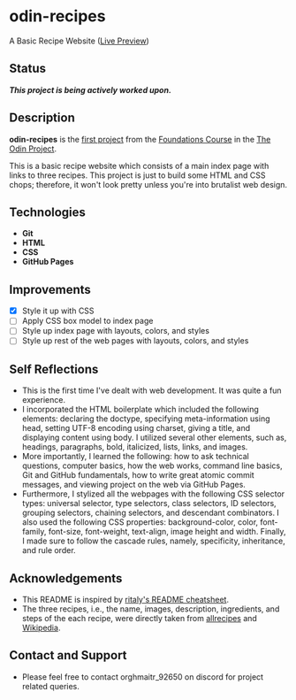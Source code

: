 # odin-recipes
A Basic Recipe Website ([Live Preview](https://orghmaitr.github.io/odin-recipes/))

## Status
***This project is being actively worked upon.***

## Description
**odin-recipes** is the [first project](https://www.theodinproject.com/lessons/foundations-recipes) from the [Foundations Course](https://www.theodinproject.com/paths/foundations/courses/foundations) in the [The Odin Project](https://www.theodinproject.com/about).

This is a basic recipe website which consists of a main index page with links to three recipes. This project is just to build some HTML and CSS chops; therefore, it won't look pretty unless you're into brutalist web design.

## Technologies
- **Git**
- **HTML**
- **CSS**
- **GitHub Pages**

## Improvements
- [x] Style it up with CSS
- [ ] Apply CSS box model to index page
- [ ] Style up index page with layouts, colors, and styles
- [ ] Style up rest of the web pages with layouts, colors, and styles

## Self Reflections
- This is the first time I've dealt with web development. It was quite a fun experience.
- I incorporated the HTML boilerplate which included the following elements: declaring the doctype, specifying meta-information using head, setting UTF-8 encoding using charset, giving a title, and displaying content using body. I utilized several other elements, such as, headings, paragraphs, bold, italicized, lists, links, and images.
- More importantly, I learned the following: how to ask technical questions, computer basics, how the web works, command line basics, Git and GitHub fundamentals, how to write great atomic commit messages, and viewing project on the web via GitHub Pages.
- Furthermore, I stylized all the webpages with the following CSS selector types: universal selector, type selectors, class selectors, ID selectors, grouping selectors, chaining selectors, and descendant combinators. I also used the following CSS properties: background-color, color, font-family, font-size, font-weight, text-align, image height and width. Finally, I made sure to follow the cascade rules, namely, specificity, inheritance, and rule order.

## Acknowledgements
- This README is inspired by [ritaly's README cheatsheet](https://github.com/ritaly/README-cheatsheet).
- The three recipes, i.e., the name, images, description, ingredients, and steps of the each recipe, were directly taken from [allrecipes](https://www.allrecipes.com/) and [Wikipedia](https://www.wikipedia.org/).

## Contact and Support
- Please feel free to contact orghmaitr_92650 on discord for project related queries.